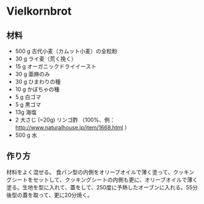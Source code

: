 # Vielkornbrot

## 材料

- 500 g 古代小麦（カムット小麦）の全粒粉
- 30 g ライ麦（荒く挽く）
- 15 g オーガニックドライイースト
- 30 g 亜麻のみ
- 30 g ひまわりの種
- 10 g かぼちゃの種
- 5 g 白ゴマ
- 5 g 黒ゴマ
- 13g 海塩
- 2 大さじ (=20g) リンゴ酢 （100%、例： http://www.naturalhouse.jp/item/1668.html ）
- 500 g 水

## 作り方

材料をよく混ぜる。
食パン型の内側をオリーブオイルで薄く塗って、クッキングシートをセットして、クッキングシートの内側も更に、オリーブオイルで薄く塗る。生地を型に入れて、蓋をして、250度に予熱したオーブンに入れる。55分後型の蓋を取って、更に20分焼く。
